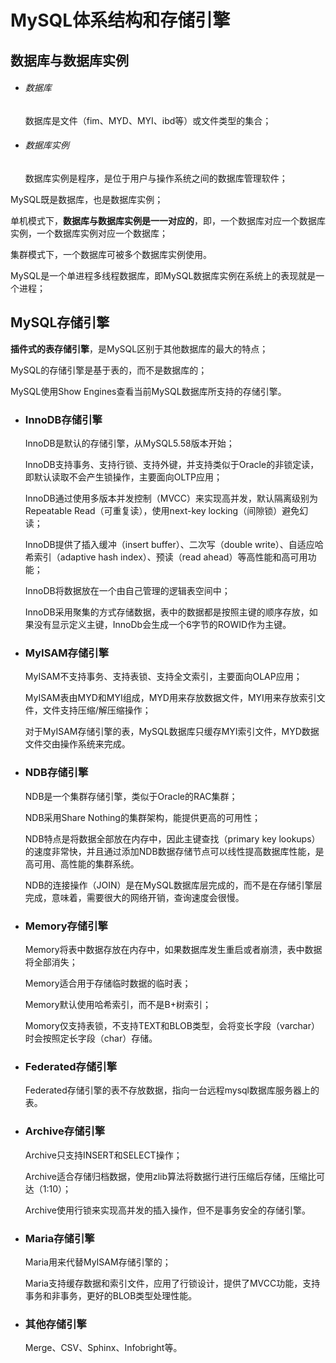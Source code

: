 # MySQL体系结构和存储引擎

## 数据库与数据库实例

- ###### 数据库
  
  数据库是文件（fim、MYD、MYI、ibd等）或文件类型的集合；

- ###### 数据库实例
  
  数据库实例是程序，是位于用户与操作系统之间的数据库管理软件；

MySQL既是数据库，也是数据库实例；

单机模式下，**数据库与数据库实例是一一对应的**，即，一个数据库对应一个数据库实例，一个数据库实例对应一个数据库；

集群模式下，一个数据库可被多个数据库实例使用。

MySQL是一个单进程多线程数据库，即MySQL数据库实例在系统上的表现就是一个进程；

## MySQL存储引擎

**插件式的表存储引擎**，是MySQL区别于其他数据库的最大的特点；

MySQL的存储引擎是基于表的，而不是数据库的；

MySQL使用Show Engines查看当前MySQL数据库所支持的存储引擎。

- ### InnoDB存储引擎
  
  InnoDB是默认的存储引擎，从MySQL5.58版本开始；
  
  InnoDB支持事务、支持行锁、支持外键，并支持类似于Oracle的非锁定读，即默认读取不会产生锁操作，主要面向OLTP应用；
  
  InnoDB通过使用多版本并发控制（MVCC）来实现高并发，默认隔离级别为Repeatable Read（可重复读），使用next-key locking（间隙锁）避免幻读；
  
  InnoDB提供了插入缓冲（insert buffer）、二次写（double write）、自适应哈希索引（adaptive hash index）、预读（read ahead）等高性能和高可用功能；
  
  InnoDB将数据放在一个由自己管理的逻辑表空间中；
  
  InnoDB采用聚集的方式存储数据，表中的数据都是按照主键的顺序存放，如果没有显示定义主键，InnoDb会生成一个6字节的ROWID作为主键。

- ### MyISAM存储引擎
  
  MyISAM不支持事务、支持表锁、支持全文索引，主要面向OLAP应用；
  
  MyISAM表由MYD和MYI组成，MYD用来存放数据文件，MYI用来存放索引文件，文件支持压缩/解压缩操作；
  
  对于MyISAM存储引擎的表，MySQL数据库只缓存MYI索引文件，MYD数据文件交由操作系统来完成。

- ### NDB存储引擎
  
  NDB是一个集群存储引擎，类似于Oracle的RAC集群；
  
  NDB采用Share Nothing的集群架构，能提供更高的可用性；
  
  NDB特点是将数据全部放在内存中，因此主键查找（primary key lookups）的速度非常快，并且通过添加NDB数据存储节点可以线性提高数据库性能，是高可用、高性能的集群系统。
  
  NDB的连接操作（JOIN）是在MySQL数据库层完成的，而不是在存储引擎层完成，意味着，需要很大的网络开销，查询速度会很慢。

- ### Memory存储引擎
  
  Memory将表中数据存放在内存中，如果数据库发生重启或者崩溃，表中数据将全部消失；
  
  Memory适合用于存储临时数据的临时表；
  
  Memory默认使用哈希索引，而不是B+树索引；
  
  Momory仅支持表锁，不支持TEXT和BLOB类型，会将变长字段（varchar）时会按照定长字段（char）存储。

- ### Federated存储引擎
  
  Federated存储引擎的表不存放数据，指向一台远程mysql数据库服务器上的表。

- ### Archive存储引擎
  
  Archive只支持INSERT和SELECT操作；
  
  Archive适合存储归档数据，使用zlib算法将数据行进行压缩后存储，压缩比可达（1:10）；
  
  Archive使用行锁来实现高并发的插入操作，但不是事务安全的存储引擎。

- ### Maria存储引擎
  
  Maria用来代替MyISAM存储引擎的；
  
  Maria支持缓存数据和索引文件，应用了行锁设计，提供了MVCC功能，支持事务和非事务，更好的BLOB类型处理性能。

- ### 其他存储引擎
  
  Merge、CSV、Sphinx、Infobright等。